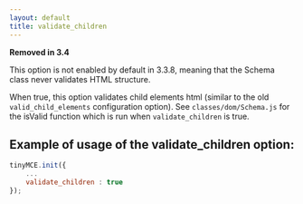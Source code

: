 ```yaml
---
layout: default
title: validate_children
---
```


**Removed in 3.4**

This option is not enabled by default in 3.3.8, meaning that the Schema class never validates HTML structure.

When true, this option validates child elements html (similar to the old `valid_child_elements` configuration option). See `classes/dom/Schema.js` for the isValid function which is run when `validate_children` is true.

## Example of usage of the validate_children option:

```js
tinyMCE.init({
	...
	validate_children : true
});
```
